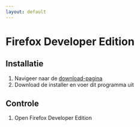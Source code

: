 ```yaml
---
layout: default
---
```


# Firefox Developer Edition

## Installatie

1. Navigeer naar de <a href="https://www.mozilla.org/nl/firefox/developer/" target="_blank">download-pagina</a>
1. Download de installer en voer dit programma uit

## Controle

1. Open Firefox Developer Edition
